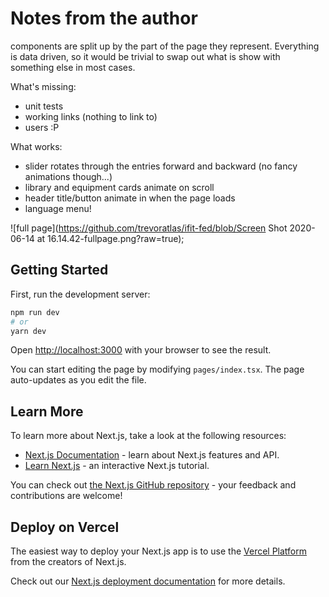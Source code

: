 # Notes from the author

components are split up by the part of the page they represent. Everything is data driven, so it would be trivial to swap out what is show with something else in most cases.

What's missing:
- unit tests
- working links (nothing to link to)
- users :P

What works:
- slider rotates through the entries forward and backward (no fancy animations though...)
- library and equipment cards animate on scroll
- header title/button animate in when the page loads
- language menu!

![full page](https://github.com/trevoratlas/ifit-fed/blob/Screen Shot 2020-06-14 at 16.14.42-fullpage.png?raw=true);

## Getting Started

First, run the development server:

```bash
npm run dev
# or
yarn dev
```

Open [http://localhost:3000](http://localhost:3000) with your browser to see the result.

You can start editing the page by modifying `pages/index.tsx`. The page auto-updates as you edit the file.

## Learn More

To learn more about Next.js, take a look at the following resources:

- [Next.js Documentation](https://nextjs.org/docs) - learn about Next.js features and API.
- [Learn Next.js](https://nextjs.org/learn) - an interactive Next.js tutorial.

You can check out [the Next.js GitHub repository](https://github.com/vercel/next.js/) - your feedback and contributions are welcome!

## Deploy on Vercel

The easiest way to deploy your Next.js app is to use the [Vercel Platform](https://vercel.com/import?utm_medium=default-template&filter=next.js&utm_source=create-next-app&utm_campaign=create-next-app-readme) from the creators of Next.js.

Check out our [Next.js deployment documentation](https://nextjs.org/docs/deployment) for more details.
